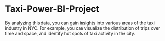 # Taxi-Power-BI-Project
By analyzing this data, you can gain insights into various areas of the taxi industry in NYC. For example, you can visualize the distribution of trips over time and space, and identify hot spots of taxi activity in the city.
